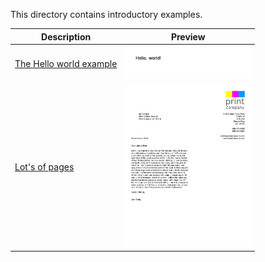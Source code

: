 This directory contains introductory examples.

Description  | Preview
------------ | -------------
[The Hello world example](helloworld) | <a href="helloworld"><img src="helloworld/firstpage.png" width="200"></a>
[Lot's of pages](mailmerge) | <a href="mailmerge"><img src="mailmerge/firstpage.png" width="200"></a>
